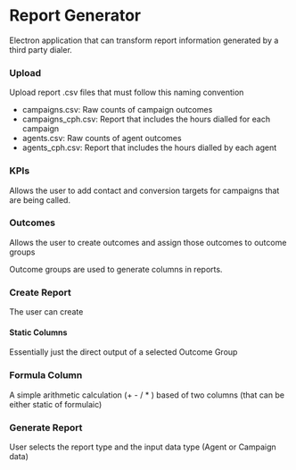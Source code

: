 # Report Generator

Electron application that can transform report information generated by a third party dialer. 


### Upload

Upload report .csv files that must follow this naming convention 

- campaigns.csv: Raw counts of campaign outcomes 
- campaigns_cph.csv: Report that includes the hours dialled for each campaign
- agents.csv: Raw counts of agent outcomes
- agents_cph.csv: Report that includes the hours dialled by each agent

### KPIs

Allows the user to add contact and conversion targets for campaigns that are being called. 

### Outcomes

Allows the user to create outcomes and assign those outcomes to outcome groups 

Outcome groups are used to generate columns in reports. 

### Create Report

The user can create

#### Static Columns

Essentially just the direct output of a selected Outcome Group

### Formula Column

A simple arithmetic calculation (+ - / * ) based of two columns (that can be either static of formulaic)


### Generate Report

User selects the report type and the input data type (Agent or Campaign data) 


